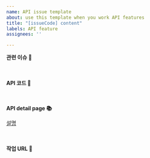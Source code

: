 ```yaml
---
name: API issue template
about: use this template when you work API features
title: "[issueCode] content"
labels: API feature
assignees: ''

---
```


**관련 이슈 🤝**
<!-- 관련있는 이슈 번호(#000)을 적어주세요.
  해당 pull request merge와 함께 이슈를 닫으려면
  closed #Issue_number를 적어주세요 -->


<br><br>
**API 코드 🔢**
<!-- 이슈코드를 입력합니다. -->


<br><br>
**API detail page 📚**
<!-- 이슈 상세페이지를 링크를 입력합니다. -->
[설명](주소)


<br><br>
**작업 URL 🔗**
<!-- 작업 URL을 입력합니다. -->
